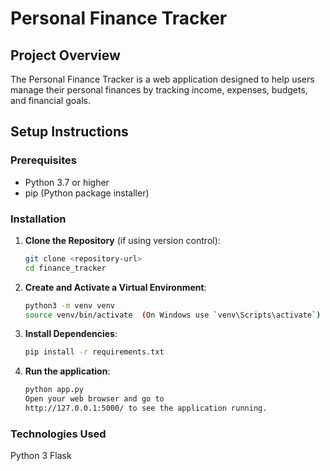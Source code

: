 # Personal Finance Tracker

## Project Overview

The Personal Finance Tracker is a web application designed to help users manage their personal finances by tracking income, expenses, budgets, and financial goals.

## Setup Instructions

### Prerequisites

- Python 3.7 or higher
- pip (Python package installer)

### Installation

1. **Clone the Repository** (if using version control):

   ```bash
   git clone <repository-url>
   cd finance_tracker
2. **Create and Activate a Virtual Environment**:

    ```bash
    python3 -m venv venv
    source venv/bin/activate  (On Windows use `venv\Scripts\activate`)
3. **Install Dependencies**:
    ```bash
    pip install -r requirements.txt
4. **Run the application**:
    ```bash
    python app.py
    Open your web browser and go to
    http://127.0.0.1:5000/ to see the application running.

### Technologies Used
Python 3
Flask
